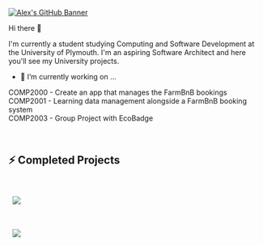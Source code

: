 [![Alex's GitHub Banner](https://i.imgur.com/Rqubvbf.png)](https://github.com/alex-brankin)


Hi there 👋

I'm currently a student studying Computing and Software Development at the University of Plymouth. I'm an aspiring Software Architect and here you'll see my University projects.
<!--[![Anurag's github stats](https://github-readme-stats.vercel.app/api?username=Brankin19&show_icons=true&theme=dark)](https://github.com/anuraghazra/github-readme-stats)-->

- 🔭 I’m currently working on ...

COMP2000 - Create an app that manages the FarmBnB bookings<br>
COMP2001 - Learning data management alongside a FarmBnB booking system<br>
COMP2003 - Group Project with EcoBadge



<br>
 
 
## ⚡ Completed Projects

<br>

<a href="https://www.youtube.com/watch?v=0af96udVCrQ&feature=youtu.be">
  <img align="center" style="margin:1rem 0.5rem" src="https://i.imgur.com/orq9vdh.jpg"/></a>

<br>
<br>
<a href="https://github.com/Brankin19/COMP1004-Mount-Edgcumbe/tree/master/OneDrive/Repos/COMP1004-SPA-MECP">
  <img align="center" style="margin:1rem 0.5rem" src="https://i.imgur.com/R1ZIW5R.jpg" />
</a>


<!--
## &#x1f4c8; GitHub Stats

<br>

<a href="https://github.com/Brankin19">
  <img align="center" style="margin:0.5rem" src="https://github-readme-stats.vercel.app/api/top-langs/?username=Brankin19&hide=html,css&title_color=ffffff&text_color=c9cacc&icon_color=4AB197&bg_color=1A2B34" />
</a>

<a href="https://github.com/Brankin19">
  <img align="center" style="margin:0.5rem" src="https://github-readme-stats.vercel.app/api?username=Brankin19&show_icons=true&line_height=27&count_private=true&title_color=ffffff&text_color=c9cacc&icon_color=4AB097&bg_color=1A2B34" alt="Martin's GitHub Stats" />
</a>

<br>

<!--
**Brankin19/Brankin19** is a ✨ _special_ ✨ repository because its `README.md` (this file) appears on your GitHub profile.

Here are some ideas to get you started:

- 🔭 I’m currently working on ...
- 🌱 I’m currently learning ...
- 👯 I’m looking to collaborate on ...
- 🤔 I’m looking for help with ...
- 💬 Ask me about ...
- 📫 How to reach me: ...
- 😄 Pronouns: ...
- ⚡ Fun fact: ...
-->
